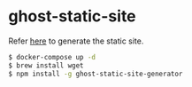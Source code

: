 # ghost-static-site


Refer [here](https://github.com/Fried-Chicken/ghost-static-site-generator) to generate the static site.

```bash
$ docker-compose up -d
$ brew install wget
$ npm install -g ghost-static-site-generator
```
